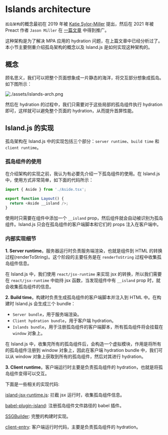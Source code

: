 # Islands architecture

`孤岛架构`的概念最初在 2019 年被 [Katie Sylor-Miller](https://twitter.com/ksylor) 提出，然后在 2021 年被 Preact 作者 `Jason Miller` 在 [一篇文章](https://jasonformat.com/islands-architecture/) 中得到推广。

这种架构是为了解决 MPA 应用的 hydration 问题，在上篇文章中已经分析过了。本小节主要侧重介绍孤岛架构的概念以及 Island.js 是如何实现这种架构的。

## 概念

顾名思义，我们可以把整个页面想象成一片静态的海洋，将交互部分想象成孤岛。如下图所示：

![./assets/islands-arch.png](https://res.cloudinary.com/wedding-website/image/upload/v1596766231/islands-architecture-1.png)

然后在 hydration 的过程中，我们只需要对于这些局部的孤岛组件执行 hydration 即可，这样就可以避免整个页面的 hydration，从而提升首屏性能。

## Island.js 的实现

孤岛架构在 Island.js 中的实现包括三个部分：`server runtime`、`build time` 和 `client runtime`。

### 孤岛组件的使用

在介绍架构的实现之前，我认为有必要先介绍一下孤岛组件的使用。在 Island.js 中，使用方式非常简单，如下面的代码所示：

```js
import { Aside } from './Aside.tsx';

export function Layout() {
  return <Aside __island />;
}
```

使用时只需要在组件中添加一个 `__island` prop，然后组件就会自动被识别为孤岛组件。Island.js 只会在孤岛组件的客户端脚本和它们的 props 注入在客户端中。

### 内部实现细节

**1. Server runtime**。服务器运行时负责服务端渲染，也就是组件到 HTML 的转换过程(renderToString)。这个阶段的主要任务是在 `renderToString` 过程中收集孤岛组件信息。

在 Island.js 中，我们使用 `react/jsx-runtime` 来实现 jsx 的转换，所以我们需要在 `react/jsx-runtime` 中劫持 jsx 函数，当发现组件中有 `__island` prop 时，就会收集孤岛组件的信息。

**2. Build time**。构建时负责生成孤岛组件的客户端脚本并注入到 HTML 中。在构建时 Island.js 会生成三个 bundle：

- `Server bundle`，用于服务端渲染。
- `Client hydration bundle`，用于客户端 hydration。
- `Islands bundle`，用于注册孤岛组件的客户端脚本，所有孤岛组件将会挂载在 `window` 对象上。

在 Island.js 中，收集完所有的孤岛组件后，会构造一个虚拟模块，作用是将所有的孤岛组件注册到 window 对象上，因此在客户端 hydration bundle 中，我们可以从 window 对象上获取到所有的孤岛组件，然后对其进行 hydration。

**3. Client runtime**。客户端运行时主要是负责孤岛组件的 hydration，也就是将孤岛组件变得可以交互。

下面是一些相关的实现代码:

[island-jsx-runtime.js](https://github.com/sanyuan0704/island.js/blob/master/packages/island/src/runtime/island-jsx-runtime.js): 拦截 jsx 运行时，收集孤岛组件信息。

[babel-plugin-island](https://github.com/sanyuan0704/island.js/blob/master/packages/island/src/node/babel-plugin-island.ts): 注册孤岛组件文件路径的 babel 插件。

[SSGBuilder](https://github.com/sanyuan0704/island.js/blob/master/packages/island/src/node/build.ts): 完整的构建时实现。

[client-entry](https://github.com/sanyuan0704/island.js/blob/master/packages/island/src/runtime/client-entry.tsx#L50): 客户端运行时代码，主要是负责孤岛组件的 hydration。
